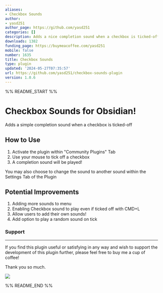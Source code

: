 ```yaml
---
aliases:
- Checkbox Sounds
author:
- yasd251
author_page: https://github.com/yasd251
categories: []
description: Adds a nice completion sound when a checkbox is ticked-off
downloads: 1382
funding_page: https://buymeacoffee.com/yasd251
mobile: false
number: 1635
title: Checkbox Sounds
type: plugin
updated: '2024-05-27T07:35:57'
url: https://github.com/yasd251/checkbox-sounds-plugin
version: 1.0.6
---
```


%% README_START %%

# Checkbox Sounds for Obsidian!
 
Adds a simple completion sound when a checkbox is ticked-off

## How to Use
1. Activate the plugin within "Community Plugins" Tab
2. Use your mouse to tick off a checkbox
3. A completion sound will be played!

You may also choose to change the sound to another sound within the Settings Tab of the Plugin

## Potential Improvements
1. Adding more sounds to menu
2. Enabling Checkbox sound to play even if ticked off with CMD+L
3. Allow users to add their own sounds!
4. Add option to play a random sound on tick



### Support
---
If you find this plugin useful or satisfying in any way and wish to support the development of this plugin further, please feel free to buy me a cup of coffee!

Thank you so much.

<a href="https://www.buymeacoffee.com/yasd251"><img src="https://img.buymeacoffee.com/button-api/?text=Buy me a coffee&emoji=☕&slug=yasd251&button_colour=FF5F5F&font_colour=ffffff&font_family=Lato&outline_colour=000000&coffee_colour=FFDD00" /></a>


%% README_END %%